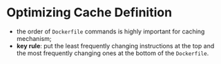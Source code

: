 # Optimizing Cache Definition

- the order of `Dockerfile` commands is highly important for caching mechanism;
- **key rule**: put the least frequently changing instructions at the top and the most frequently changing ones at the bottom of the `Dockerfile`.